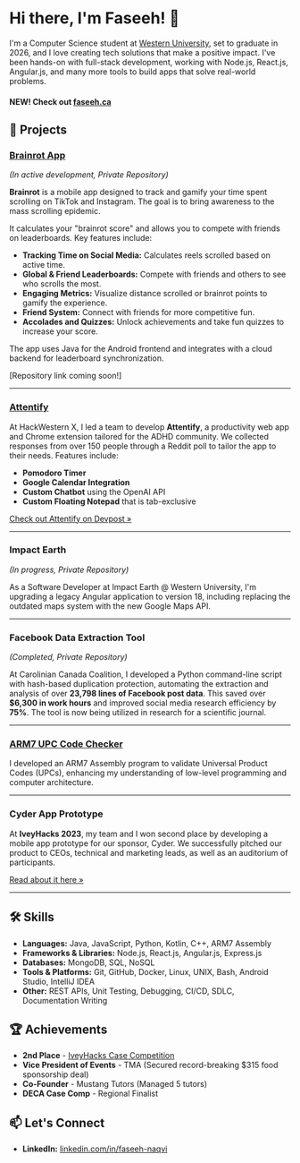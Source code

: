 # Hi there, I'm Faseeh! 👋

I'm a Computer Science student at [Western University](https://www.uwo.ca/), set to graduate in 2026, and I love creating tech solutions that make a positive impact. I've been hands-on with full-stack development, working with Node.js, React.js, Angular.js, and many more tools to build apps that solve real-world problems.

#### NEW! Check out [faseeh.ca](https://faseeh.ca/)

## 🔭 Projects

### [Brainrot App](#)
*(In active development, Private Repository)*

**Brainrot** is a mobile app designed to track and gamify your time spent scrolling on TikTok and Instagram. The goal is to bring awareness to the mass scrolling epidemic. 

It calculates your "brainrot score" and allows you to compete with friends on leaderboards. Key features include:

- **Tracking Time on Social Media:** Calculates reels scrolled based on active time.
- **Global & Friend Leaderboards:** Compete with friends and others to see who scrolls the most.
- **Engaging Metrics:** Visualize distance scrolled or brainrot points to gamify the experience.
- **Friend System:** Connect with friends for more competitive fun.
- **Accolades and Quizzes:** Unlock achievements and take fun quizzes to increase your score.

The app uses Java for the Android frontend and integrates with a cloud backend for leaderboard synchronization.

[Repository link coming soon!]

---

### [Attentify](https://devpost.com/software/attentify)

At HackWestern X, I led a team to develop **Attentify**, a productivity web app and Chrome extension tailored for the ADHD community. We collected responses from over 150 people through a Reddit poll to tailor the app to their needs. Features include:

- **Pomodoro Timer**
- **Google Calendar Integration**
- **Custom Chatbot** using the OpenAI API
- **Custom Floating Notepad** that is tab-exclusive

[Check out Attentify on Devpost »](https://devpost.com/software/attentify)

---

### Impact Earth

*(In progress, Private Repository)*

As a Software Developer at Impact Earth @ Western University, I'm upgrading a legacy Angular application to version 18, including replacing the outdated maps system with the new Google Maps API.

---

### Facebook Data Extraction Tool
*(Completed, Private Repository)*

At Carolinian Canada Coalition, I developed a Python command-line script with hash-based duplication protection, automating the extraction and analysis of over **23,798 lines of Facebook post data**. This saved over **$6,300 in work hours** and improved social media research efficiency by **75%**. The tool is now being utilized in research for a scientific journal.

---

### [ARM7 UPC Code Checker](https://docs.google.com/document/d/1vr8KRbFEvc5IMpV8Xi-CMO0xyN0gGbR4SdLhEFfhhtw/edit?usp=sharing)

I developed an ARM7 Assembly program to validate Universal Product Codes (UPCs), enhancing my understanding of low-level programming and computer architecture.


---

### Cyder App Prototype

At **IveyHacks 2023**, my team and I won second place by developing a mobile app prototype for our sponsor, Cyder. We successfully pitched our product to CEOs, technical and marketing leads, as well as an auditorium of participants.

[Read about it here »](https://www.ivey.uwo.ca/news/news-ivey/2023/march/new-ivey-hackathon-allows-students-to-build-a-real-life-data-privacy-solution/)

---

## 🛠️ Skills

- **Languages:** Java, JavaScript, Python, Kotlin, C++, ARM7 Assembly
- **Frameworks & Libraries:** Node.js, React.js, Angular.js, Express.js
- **Databases:** MongoDB, SQL, NoSQL
- **Tools & Platforms:** Git, GitHub, Docker, Linux, UNIX, Bash, Android Studio, IntelliJ IDEA
- **Other:** REST APIs, Unit Testing, Debugging, CI/CD, SDLC, Documentation Writing

## 🏆 Achievements

- **2nd Place** - [IveyHacks Case Competition](https://www.ivey.uwo.ca/news/news-ivey/2023/march/new-ivey-hackathon-allows-students-to-build-a-real-life-data-privacy-solution/)
- **Vice President of Events** - TMA (Secured record-breaking \$315 food sponsorship deal)
- **Co-Founder** - Mustang Tutors (Managed 5 tutors)
- **DECA Case Comp** - Regional Finalist

## 📫 Let's Connect
- **LinkedIn:** [linkedin.com/in/faseeh-naqvi](https://www.linkedin.com/in/faseeh-naqvi/)

